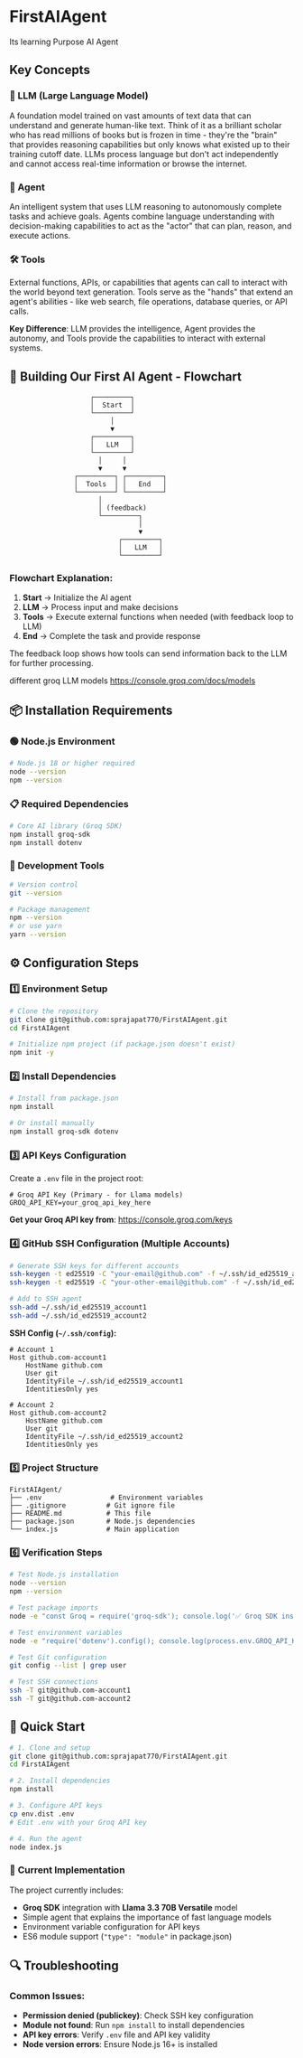 # FirstAIAgent
Its learning Purpose AI Agent



## Key Concepts

### 🧠 LLM (Large Language Model)
A foundation model trained on vast amounts of text data that can understand and generate human-like text. Think of it as a brilliant scholar who has read millions of books but is frozen in time - they're the "brain" that provides reasoning capabilities but only knows what existed up to their training cutoff date. LLMs process language but don't act independently and cannot access real-time information or browse the internet.

### 🤖 Agent
An intelligent system that uses LLM reasoning to autonomously complete tasks and achieve goals. Agents combine language understanding with decision-making capabilities to act as the "actor" that can plan, reason, and execute actions.

### 🛠️ Tools
External functions, APIs, or capabilities that agents can call to interact with the world beyond text generation. Tools serve as the "hands" that extend an agent's abilities - like web search, file operations, database queries, or API calls.

**Key Difference**: LLM provides the intelligence, Agent provides the autonomy, and Tools provide the capabilities to interact with external systems.

## 🚀 Building Our First AI Agent - Flowchart

```
                    ┌─────────┐
                    │  Start  │
                    └─────────┘
                         │
                         ▼
                    ┌─────────┐
                    │   LLM   │
                    └─────────┘
                      │     │
                      ▼     ▼
                ┌─────────┐ ┌─────────┐
                │  Tools  │ │   End   │
                └─────────┘ └─────────┘
                      │
                      │ (feedback)
                      └─────────┐
                                │
                                ▼
                           ┌─────────┐
                           │   LLM   │
                           └─────────┘
```

### Flowchart Explanation:
1. **Start** → Initialize the AI agent
2. **LLM** → Process input and make decisions
3. **Tools** → Execute external functions when needed (with feedback loop to LLM)
4. **End** → Complete the task and provide response

The feedback loop shows how tools can send information back to the LLM for further processing.


different groq LLM models
https://console.groq.com/docs/models









## 📦 Installation Requirements

### 🟢 Node.js Environment
```bash
# Node.js 18 or higher required
node --version
npm --version
```

### 📋 Required Dependencies
```bash
# Core AI library (Groq SDK)
npm install groq-sdk
npm install dotenv
```

### 🔧 Development Tools
```bash
# Version control
git --version

# Package management
npm --version
# or use yarn
yarn --version
```

## ⚙️ Configuration Steps

### 1️⃣ **Environment Setup**
```bash
# Clone the repository
git clone git@github.com:sprajapat770/FirstAIAgent.git
cd FirstAIAgent

# Initialize npm project (if package.json doesn't exist)
npm init -y
```

### 2️⃣ **Install Dependencies**
```bash
# Install from package.json
npm install

# Or install manually
npm install groq-sdk dotenv
```

### 3️⃣ **API Keys Configuration**
Create a `.env` file in the project root:
```env
# Groq API Key (Primary - for Llama models)
GROQ_API_KEY=your_groq_api_key_here
```

**Get your Groq API key from**: https://console.groq.com/keys

### 4️⃣ **GitHub SSH Configuration (Multiple Accounts)**
```bash
# Generate SSH keys for different accounts
ssh-keygen -t ed25519 -C "your-email@github.com" -f ~/.ssh/id_ed25519_account1
ssh-keygen -t ed25519 -C "your-other-email@github.com" -f ~/.ssh/id_ed25519_account2

# Add to SSH agent
ssh-add ~/.ssh/id_ed25519_account1
ssh-add ~/.ssh/id_ed25519_account2
```

**SSH Config (`~/.ssh/config`):**
```config
# Account 1
Host github.com-account1
    HostName github.com
    User git
    IdentityFile ~/.ssh/id_ed25519_account1
    IdentitiesOnly yes

# Account 2  
Host github.com-account2
    HostName github.com
    User git
    IdentityFile ~/.ssh/id_ed25519_account2
    IdentitiesOnly yes
```

### 5️⃣ **Project Structure**
```
FirstAIAgent/
├── .env                 # Environment variables
├── .gitignore          # Git ignore file
├── README.md           # This file
├── package.json        # Node.js dependencies
└── index.js            # Main application
```

### 6️⃣ **Verification Steps**
```bash
# Test Node.js installation
node --version
npm --version

# Test package imports
node -e "const Groq = require('groq-sdk'); console.log('✅ Groq SDK installed')"

# Test environment variables
node -e "require('dotenv').config(); console.log(process.env.GROQ_API_KEY ? '✅ Groq API key loaded' : '❌ Missing Groq API key')"

# Test Git configuration
git config --list | grep user

# Test SSH connections
ssh -T git@github.com-account1
ssh -T git@github.com-account2
```

## 🚀 Quick Start
```bash
# 1. Clone and setup
git clone git@github.com:sprajapat770/FirstAIAgent.git
cd FirstAIAgent

# 2. Install dependencies
npm install

# 3. Configure API keys
cp env.dist .env
# Edit .env with your Groq API key

# 4. Run the agent
node index.js
```

### 🔧 **Current Implementation**
The project currently includes:
- **Groq SDK** integration with **Llama 3.3 70B Versatile** model
- Simple agent that explains the importance of fast language models
- Environment variable configuration for API keys
- ES6 module support (`"type": "module"` in package.json)

## 🔍 Troubleshooting

### Common Issues:
- **Permission denied (publickey)**: Check SSH key configuration
- **Module not found**: Run `npm install` to install dependencies
- **API key errors**: Verify `.env` file and API key validity
- **Node version errors**: Ensure Node.js 16+ is installed
